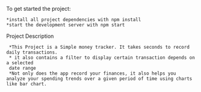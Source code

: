 To get started the project:

    *install all project dependencies with npm install
    *start the development server with npm start

Project Description

     *This Project is a Simple money tracker. It takes seconds to record daily transactions.
     * it also contains a filter to display certain transaction depends on a selected 
     date range
     *Not only does the app record your finances, it also helps you analyze your spending trends over a given period of time using charts like bar chart.
